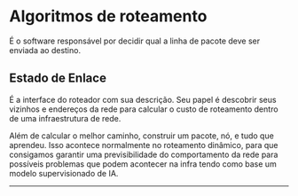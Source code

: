 # Algoritmos de roteamento

É o software responsável por decidir qual a linha de pacote deve ser enviada ao destino.

## Estado de Enlace

É a interface do roteador com sua descrição. Seu papel é descobrir seus vizinhos e endereços da rede para calcular o custo de roteamento dentro de uma infraestrutura de rede.

Além de calcular o melhor caminho, construir um pacote, nó, e tudo que aprendeu.
Isso acontece normalmente no roteamento dinâmico, para que consigamos garantir uma previsibilidade do comportamento da rede para possíveis problemas que podem acontecer na infra tendo como base um modelo supervisionado de IA.

---
